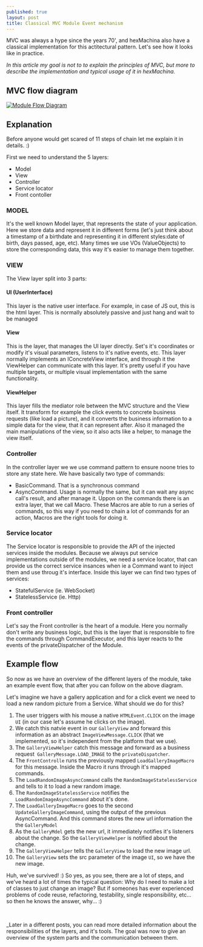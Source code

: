 ```yaml
---
published: true
layout: post
title: Classical MVC Module Event mechanism
---
```

MVC was always a hype since the years 70', and hexMachina also have a classical implementation for this actitectural pattern. Let's see how it looks like in practice.

_In this article my goal is not to to explain the principles of MVC, but more to describe the implementation and typical usage of it in hexMachina._

## MVC flow diagram
<a href="/images/hexMachina_Module_Flow_Diagram.png" target="_blank">![Module Flow Diagram]({{site.baseurl}}/images/hexMachina_Module_Flow_Diagram.png)</a>

## Explanation
Before anyone would get scared of 11 steps of chain let me explain it in details.  :)

First we need to understand the 5 layers:
- Model
- View
- Controller
- Service locator
- Front contoller

### MODEL

It's the well known Model layer, that represents the state of your application. Here we store data and represent it in different forms (let's just think about a timestamp of a birthdate and representing it in different styles:date of birth,  days passed, age, etc).
Many times we use VOs (ValueObjects) to store the corresponding data, this way it's easier to manage them together.

### VIEW

The View layer split into 3 parts:

#### UI (UserInterface)
This layer is the native user interface. For example, in case of JS out, this is the html layer. This is normally absolutely passive and just hang and wait to be managed

#### View
This is the layer, that manages the UI layer directly. Set's it's coordinates or modify it's visual parameters, listens to it's native events, etc. This layer normally implements an IConcreteView interface, and through it the ViewHelper can communicate with this layer. 
It's pretty useful if you have multiple targets, or multiple visual implementation with the same functionality.

#### ViewHelper
This layer fills the mediator role between the MVC structure and the View itself.
It transform for example the click events to concrete business requests (like load a picture), and it converts the business information to a simple data for the view, that it can represent after.
Also it managed the main manipulations of the view, so it also acts like a helper, to manage the view itself.

### Controller
In the controller layer we we use command pattern to ensure noone tries to store any state here.
We have basically two type of commands:
- BasicCommand. That is a synchronous command
- AsyncCommand. Usage is normally the same, but it can wait any async call's result, and after manage it.
Uppon on the commands there is an extra layer, that we call Macro. These Macros are able to run a series of commands, so this way if you need to chain a lot of commands for an action, Macros are the right tools for doing it.

### Service locator
The Service locator is responsible to provide the API of the injected services inside the modules. Because we always put service implementations outside of the modules, we need a service locator, that can provide us the correct service insances when ie a Command want to inject them and use throug it's interface.
Inside this layer we can find two types of services: 
- StatefulService (ie. WebSocket)
- StatelessService (ie. Http)

### Front controller
Let's say the Front controller is the heart of a module. Here you normally don't write any business logic, but this is the layer that is responsible to fire the commands through CommandExecutor, and this layer reacts to the events of the privateDispatcher of the Module.

## Example flow
So now as we have an overview of the different layers of the module, take an example event flow, that after you can follow on the above diagram.

Let's imagine we have a gallery application and for a click event we need to load a new random picture from a Service. What should we do for this?

1. The user triggers with his mouse a native `HTMLEvent.CLICK` on the image `UI` (in our case let's assume he clicks on the image).
2. We catch this natvie event in our `GalleryView` and forward this information as an abstract `ImageViewMessage.CLICK` (that we implemented, so it's independent from the platform that we use).
3. The `GalleryViewHelper` catch this message and forward as a business request` GalleryMessage.LOAD_IMAGE` to the `privateDispatcher`.
4. The `FrontControlle` runs the previously mapped `LoadGalleryImageMacro` for this message. Inside the Macro it runs through it's mapped commands.
5. The `LoadRandomImageAsyncCommand` calls the `RandomImageStatelessService` and tells to it to load a new random image.
6. The `RandomImageStatelessService` notifies the `LoadRandomImageAsyncCommand` about it's done.
7. The `LoadGalleryImageMacro` goes to the second `UpdateGalleryImageCommand`, using the output of the previous AsyncCommand. And this command stores the new url information the the `GalleryModel`
8. As the `GalleryMdel` gets the new url, it immediately notifies it's listeners about the change. So the `GalleryViewHelper` is notified about the change.
9. The `GalleryViewHelper` tells the `GalleryView` to load the new image url.
10. The `GalleryView` sets the src parameter of the image `UI`, so we have the new image.

Huh, we've survived! :) 
So yes, as you see, there are a lot of steps, and we've heard a lot of times the typical question:
Why do I need to make a lot of classes to just change an image?
But if someones has ever experienced problems of code reuse, refactoring, testability, single responsibility, etc... so then he knows the answer, why... :)

<br/>

_Later in a different posts, you can read more detailed information about the responsibilities of the layers, and it's tools. The goal was now to give an overview of the system parts and the communication between them.
